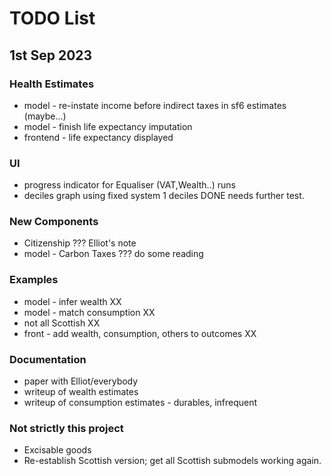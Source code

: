 # TODO List

## 1st Sep 2023

### Health Estimates

* model - re-instate income before indirect taxes in sf6 estimates (maybe...)
* model - finish life expectancy imputation
* frontend - life expectancy displayed

### UI 

* progress indicator for Equaliser (VAT,Wealth..) runs
* deciles graph using fixed system 1 deciles DONE needs further test.

### New Components

* Citizenship ??? Elliot's note 
* model - Carbon Taxes ??? do some reading

### Examples

* model - infer wealth XX
* model - match consumption XX
* not all Scottish XX
* front - add wealth, consumption, others to outcomes XX

### Documentation

* paper with Elliot/everybody
* writeup of wealth estimates
* writeup of consumption estimates - durables, infrequent

### Not strictly this project

* Excisable goods 
* Re-establish Scottish version; get all Scottish submodels working again.




